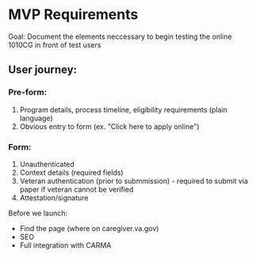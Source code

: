 # MVP Requirements

Goal: Document the elements neccessary to begin testing the online 1010CG in front of test users

## User journey:

### Pre-form:

1) Program details, process timeline, eligibility requirements (plain language)
2) Obvious entry to form (ex. "Click here to apply online")

### Form:

1) Unauthenticated 
2) Context details (required fields)
3) Veteran authentication (prior to submmission) - required to submit via paper if veteran cannot be verified
4) Attestation/signature





Before we launch:
- Find the page (where on caregiver.va.gov)
- SEO
- Full integration with CARMA
